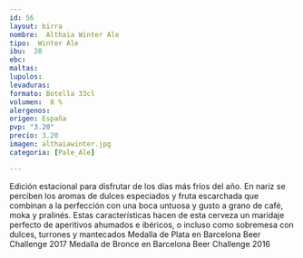 ```yaml
---
id: 56
layout: birra
nombre:  Althaia Winter Ale
tipo:  Winter Ale
ibu:  20
ebc:
maltas: 
lupulos: 
levaduras: 
formato: Botella 33cl
volumen:  8 %
alergenos: 
origen: España
pvp: "3.20"
precio: 3.20
imagen: althaiawinter.jpg
categoria: [Pale_Ale]

---
```

Edición estacional para disfrutar de los días más fríos del año. En nariz se perciben los aromas de dulces especiados y fruta escarchada que combinan a la perfección con una boca untuosa y gusto a grano de café, moka y pralinés. Estas características hacen de esta cerveza un maridaje perfecto de aperitivos ahumados e ibéricos, o incluso como sobremesa con dulces, turrones y mantecados
Medalla de Plata en Barcelona Beer Challenge 2017
Medalla de Bronce en Barcelona Beer Challenge 2016






















